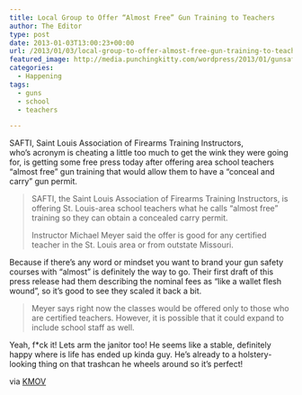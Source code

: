 ```yaml
---
title: Local Group to Offer “Almost Free” Gun Training to Teachers
author: The Editor
type: post
date: 2013-01-03T13:00:23+00:00
url: /2013/01/03/local-group-to-offer-almost-free-gun-training-to-teachers/
featured_image: http://media.punchingkitty.com/wordpress/2013/01/gunsafety2.jpg
categories:
  - Happening
tags:
  - guns
  - school
  - teachers

---
```

SAFTI, Saint Louis Association of Firearms Training Instructors, who&#8217;s acronym is cheating a little too much to get the wink they were going for, is getting some free press today after offering area school teachers &#8220;almost free&#8221; gun training that would allow them to have a &#8220;conceal and carry&#8221; gun permit.

> SAFTI, the Saint Louis Association of Firearms Training Instructors, is offering St. Louis-area school teachers what he calls “almost free” training so they can obtain a concealed carry permit.
> 
> Instructor Michael Meyer said the offer is good for any certified teacher in the St. Louis area or from outstate Missouri.

Because if there&#8217;s any word or mindset you want to brand your gun safety courses with &#8220;almost&#8221; is definitely the way to go. Their first draft of this press release had them describing the nominal fees as &#8220;like a wallet flesh wound&#8221;, so it&#8217;s good to see they scaled it back a bit.

> Meyer says right now the classes would be offered only to those who are certified teachers. However, it is possible that it could expand to include school staff as well.

Yeah, f*ck it! Lets arm the janitor too! He seems like a stable, definitely happy where is life has ended up kinda guy. He&#8217;s already to a holstery-looking thing on that trashcan he wheels around so it&#8217;s perfect!

via <a href="http://www.kmov.com/news/local/Group-offering-almost-free-firearms-training-to-St-Louis-area-teachers-185434001.html" target="_blank">KMOV</a>